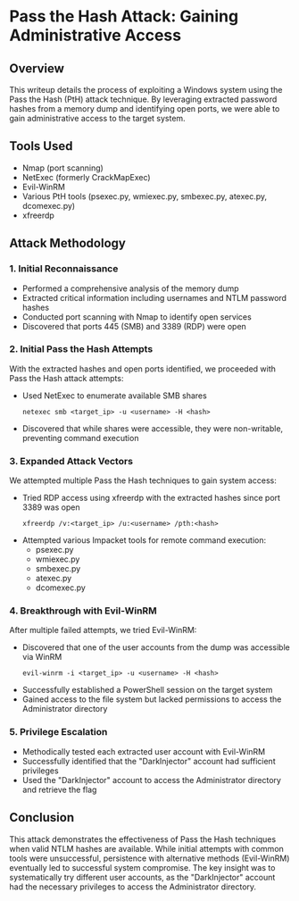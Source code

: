 # Pass the Hash Attack: Gaining Administrative Access

## Overview

This writeup details the process of exploiting a Windows system using the Pass the Hash (PtH) attack technique. By leveraging extracted password hashes from a memory dump and identifying open ports, we were able to gain administrative access to the target system.

## Tools Used

- Nmap (port scanning)
- NetExec (formerly CrackMapExec) 
- Evil-WinRM
- Various PtH tools (psexec.py, wmiexec.py, smbexec.py, atexec.py, dcomexec.py)
- xfreerdp

## Attack Methodology

### 1. Initial Reconnaissance

- Performed a comprehensive analysis of the memory dump
- Extracted critical information including usernames and NTLM password hashes
- Conducted port scanning with Nmap to identify open services
- Discovered that ports 445 (SMB) and 3389 (RDP) were open

### 2. Initial Pass the Hash Attempts

With the extracted hashes and open ports identified, we proceeded with Pass the Hash attack attempts:

- Used NetExec to enumerate available SMB shares
  ```
  netexec smb <target_ip> -u <username> -H <hash>
  ```
- Discovered that while shares were accessible, they were non-writable, preventing command execution

### 3. Expanded Attack Vectors

We attempted multiple Pass the Hash techniques to gain system access:

- Tried RDP access using xfreerdp with the extracted hashes since port 3389 was open
  ```
  xfreerdp /v:<target_ip> /u:<username> /pth:<hash>
  ```
- Attempted various Impacket tools for remote command execution:
  - psexec.py
  - wmiexec.py
  - smbexec.py
  - atexec.py
  - dcomexec.py

### 4. Breakthrough with Evil-WinRM

After multiple failed attempts, we tried Evil-WinRM:

- Discovered that one of the user accounts from the dump was accessible via WinRM
  ```
  evil-winrm -i <target_ip> -u <username> -H <hash>
  ```
- Successfully established a PowerShell session on the target system
- Gained access to the file system but lacked permissions to access the Administrator directory

### 5. Privilege Escalation

- Methodically tested each extracted user account with Evil-WinRM
- Successfully identified that the "DarkInjector" account had sufficient privileges
- Used the "DarkInjector" account to access the Administrator directory and retrieve the flag

## Conclusion

This attack demonstrates the effectiveness of Pass the Hash techniques when valid NTLM hashes are available. While initial attempts with common tools were unsuccessful, persistence with alternative methods (Evil-WinRM) eventually led to successful system compromise. The key insight was to systematically try different user accounts, as the "DarkInjector" account had the necessary privileges to access the Administrator directory.
